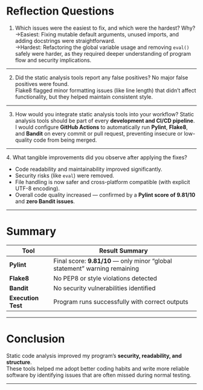 # Reflection Questions

1. Which issues were the easiest to fix, and which were the hardest? Why?
->Easiest: Fixing mutable default arguments, unused imports, and adding docstrings were straightforward.  
->Hardest: Refactoring the global variable usage and removing `eval()` safely were harder, as they required deeper understanding of program flow and security implications.

---

2. Did the static analysis tools report any false positives?
No major false positives were found.  
Flake8 flagged minor formatting issues (like line length) that didn’t affect functionality, but they helped maintain consistent style.

---

3. How would you integrate static analysis tools into your workflow?
Static analysis tools should be part of every **development and CI/CD pipeline**.  
I would configure **GitHub Actions** to automatically run **Pylint**, **Flake8**, and **Bandit** on every commit or pull request, preventing insecure or low-quality code from being merged.

---

4️. What tangible improvements did you observe after applying the fixes?
- Code readability and maintainability improved significantly.  
- Security risks (like `eval`) were removed.  
- File handling is now safer and cross-platform compatible (with explicit UTF-8 encoding).  
- Overall code quality increased — confirmed by a **Pylint score of 9.81/10** and **zero Bandit issues**.

---

# Summary

| **Tool** | **Result Summary** |
|-----------|--------------------|
| **Pylint** |  Final score: **9.81/10** — only minor “global statement” warning remaining |
| **Flake8** |  No PEP8 or style violations detected |
| **Bandit** |  No security vulnerabilities identified |
| **Execution Test** |  Program runs successfully with correct outputs |

---

# Conclusion
Static code analysis improved my program’s **security, readability, and structure**.  
These tools helped me adopt better coding habits and write more reliable software by identifying issues that are often missed during normal testing.

---
